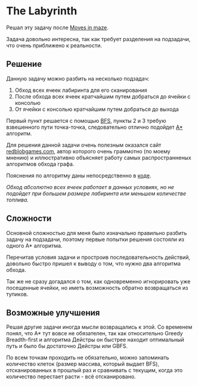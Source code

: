 # The Labyrinth
Решал эту задачу после [Moves in maze](../Moves%20in%20maze/moves_in_maze.md).

Задача довольно интересна, так как требует разделения на подзадачи, что очень приближено к реальности.

## Решение
Данную задачу можно разбить на несколько подзадач:
1. Обход всех ячеек лабиринта для его сканирования
2. После обхода всех ячеек кратчайшим путем добраться до ячейки с консолью
3. От ячейки с консолью кратчайшим путем добраться до выхода

Первый пункт решается с помощью [BFS](https://www.redblobgames.com/pathfinding/a-star/introduction.html#breadth-first-search), пункты 2 и 3 требую взвешенного пути точка-точка, следовательно отлично подойдет [A*](https://www.redblobgames.com/pathfinding/a-star/introduction.html#astar) алгоритм.

Для решения данной задачи очень полезным оказался сайт [redblobgames.com](https://redblobgames.com), автор которого очень граммотно (по моему мнению) и иллюстративно объясняет работу самых распространненых алгоритмов обхода графа. 

Пояснения по алгоритму даны непосредственно в [коде](the_labyrinth.cpp).

*Обход абсолютно всех ячеек работает в данных условиях, но не подойдет при большем размере лабиринта или меньшем количестве топлива.*

## Сложности
Основной сложностью для меня было изначально правильно разбить задачу на подзадачи, поэтому первые попытки решения состояли из одного A* алгоритма.

Перечитав условия задачи и простроив последовательность действий, довольно быстро пришел к выводу о том, что нужно два алгоритма обхода.

Так же не сразу догадался о том, как одновременно игнорировать уже посещенные ячейки, но иметь возможность обратно возвращаться из тупиков.

## Возможные улучшения
Решая другие задачи иногда мысли возвращались к этой. Со временем понял, что A* тут вовсе не обязателен, так как относительно Greedy Breadth-first и алгоритма Дейстры он быстрее находит оптимальный путь и было бы достаточно Дейстры или GBFS.

По всем точкам проходить не обязательно, можно запоминать количество клеток (размер массива, который выдает BFS), отсканированных в прошлый раз и сравнивать с текущим, когда это количество перестает расти - всё отсканировано.